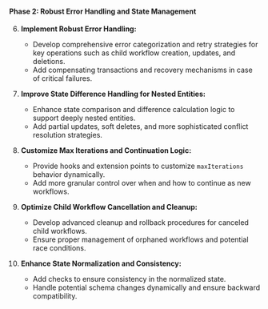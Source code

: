 #### Phase 2: Robust Error Handling and State Management

6. **Implement Robust Error Handling:**
   - Develop comprehensive error categorization and retry strategies for key operations such as child workflow creation, updates, and deletions.
   - Add compensating transactions and recovery mechanisms in case of critical failures.

7. **Improve State Difference Handling for Nested Entities:**
   - Enhance state comparison and difference calculation logic to support deeply nested entities.
   - Add partial updates, soft deletes, and more sophisticated conflict resolution strategies.

8. **Customize Max Iterations and Continuation Logic:**
   - Provide hooks and extension points to customize `maxIterations` behavior dynamically.
   - Add more granular control over when and how to continue as new workflows.

9. **Optimize Child Workflow Cancellation and Cleanup:**
   - Develop advanced cleanup and rollback procedures for canceled child workflows.
   - Ensure proper management of orphaned workflows and potential race conditions.

10. **Enhance State Normalization and Consistency:**
    - Add checks to ensure consistency in the normalized state.
    - Handle potential schema changes dynamically and ensure backward compatibility.